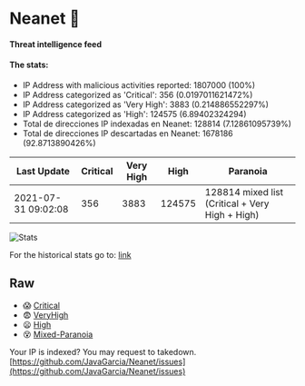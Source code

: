 # Neanet :hocho:
#### Threat intelligence feed
#### The stats:

- IP Address with malicious activities reported: 1807000 (100%)
- IP Address categorized as 'Critical':  356 (0.0197011621472%)
- IP Address categorized as 'Very High':  3883 (0.214886552297%)
- IP Address categorized as 'High':  124575 (6.89402324294)
- Total de direcciones IP indexadas en Neanet:  128814 (7.12861095739%)
- Total de direcciones IP descartadas en Neanet:  1678186 (92.8713890426%)

| Last Update | Critical | Very High | High | Paranoia |
| --- | --- | --- | --- | --- |
| 2021-07-31 09:02:08 | 356 | 3883 | 124575 | 128814 mixed list (Critical + Very High + High)|

![Stats](https://docs.google.com/spreadsheets/d/e/2PACX-1vSnaNMIXVabIpDJjufMlzH7poXnshF3mgd8Is1g9ytUEzVsP5my4Trn8f-xkoLLQ38xpL3HtmUexLo6/pubchart?oid=501124687&format=image)

For the historical stats go to: [link](/stats.csv)
## Raw
- :scream: [Critical](https://raw.githubusercontent.com/JavaGarcia/Neanet/master/blacklists/neanet_critical.txt)
- :fearful: [VeryHigh](https://raw.githubusercontent.com/JavaGarcia/Neanet/master/blacklists/neanet_veryHigh.txtt)
- :frowning: [High](https://raw.githubusercontent.com/JavaGarcia/Neanet/master/blacklists/neanet_high.txt)
- :dizzy_face: [Mixed-Paranoia](https://raw.githubusercontent.com/JavaGarcia/Neanet/master/blacklists/neanet_all.txt)


Your IP is indexed? You may request to takedown. [https://github.com/JavaGarcia/Neanet/issues](https://github.com/JavaGarcia/Neanet/issues)









































































































































































































































































































































































































































































































































































































































































































































































































































































































































































































































































































































































































































































































































































































































































































































































































































































































































































































































































































































































































































































































































































































































































































































































































































































































































































































































































































































































































































































































































































































































































































































































































































































































































































































































































































































































































































































































































































































































































































































































































































































































































































































































































































































































































































































































































































































































































































































































































































































































































































































































































































































































































































































































































































































































































































































































































































































































































































































































































































































































































































































































































































































































































































































































































































































































































































































































































































































































































































































































































































































































































































































































































































































































































































































































































































































































































































































































































































































































































































































































































































































































